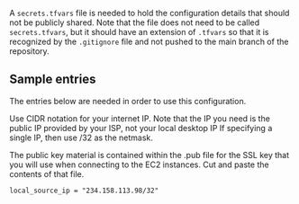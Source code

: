 A `secrets.tfvars` file is needed to hold the configuration details that 
should not be publicly shared. Note that the file does not need to
be called `secrets.tfvars`, but it should have an extension of `.tfvars`
so that it is recognized by the `.gitignore` file and not pushed to 
the main branch of the repository.

## Sample entries
The entries below are needed in order to use this configuration.

Use CIDR notation for your internet IP. Note that the IP you need is 
the public IP provided by your ISP, not your local desktop IP
If specifying a single IP, then use /32 as the netmask.

The public key material is contained within the .pub file for the
SSL key that you will use when connecting to the EC2 instances. 
Cut and paste the contents of that file.

```
local_source_ip = "234.158.113.98/32"

```